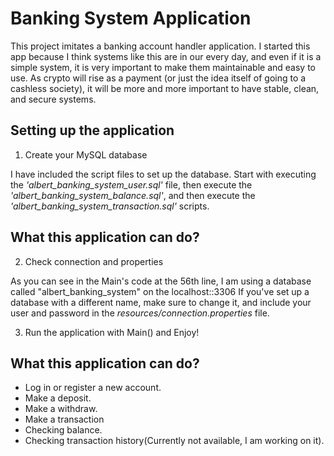 # Banking System Application

This project imitates a banking account handler application.
I started this app because I think systems like this are in our every day, and even if it is a simple system, it is very important to make them 
maintainable and easy to use.
As crypto will rise as a payment (or just the idea itself of going to a cashless society), it will be more and more important to have stable, clean, and secure
systems. 

## Setting up the application

1. Create your MySQL database
   
I have included the script files to set up the database. 
Start with executing the *'albert_banking_system_user.sql'* file, then execute the 
*'albert_banking_system_balance.sql'*, and then execute the *'albert_banking_system_transaction.sql'* scripts.
## What this application can do?

2. Check connection and properties

As you can see in the Main's code at the 56th line, I am using a database called "albert_banking_system" on the localhost::3306
If you've set up a database with a different name, make sure to change it, and include your user and password in the _*resources/connection.properties*_ file.

3. Run the application with Main() and Enjoy!

## What this application can do?

- Log in or register a new account.
- Make a deposit.
- Make a withdraw.
- Make a transaction
- Checking balance.
- Checking transaction history(Currently not available, I am working on it).
